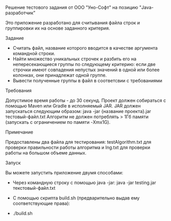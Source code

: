 Решение тестового задания от ООО "Уно-Софт" на позицию "Java-разработчик"

Это приложение разработано для считывания файла строк и группировки их на основе заданного критерия.

Задание 


- Считать файл, название которого вводится в качестве аргумента командной строки.
- Найти множество уникальных строчек и разбить его на непересекающиеся группы по  следующему критерию: если две строчки имеют совпадения непустых значений в одной или более колонках, они принадлежат одной группе.
- Вывести полученные группы в файл в соответсвии с требованиями


Требования


Допустимое время работы - до 30 секунд.
Проект должен собираться с помощью Maven или Gradle в исполняемый JAR.
JAR должен запускаться следующим образом: java -jar {название проекта}.jar тестовый-файл.txt
Алгоритм не должен потреблять > 1Гб памяти (запускать с ограничением по памяти -Xmx1G).

Примечание


Предоставлены два файла для тестирования: testAlgorithm.txt для проверки правильности работы алгоритма и lng.txt для проверки работы на большом объеме данных.

Запуск


Вы можете запустить приложение двумя способами:

- Через командную строку с помощью java -jar:
java -jar testing.jar текстовый-файл.txt

- С помощью скрипта build.sh (предварительно выдав ему соответствующие права):
- ./build.sh